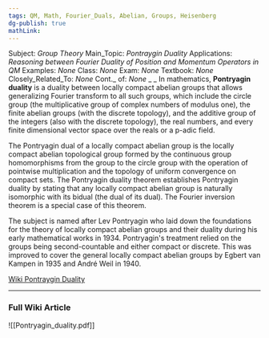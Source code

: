 ```yaml
---
tags: QM, Math, Fourier_Duals, Abelian, Groups, Heisenberg
dg-publish: true
mathLink: 
---
```

Subject: _Group Theory_
Main\_Topic: _Pontraygin Duality_
Applications: _Reasoning between Fourier Duality of Position and Momentum Operators in QM_
Examples: _None_
Class: _None_
Exam: _None_
Textbook: _None_
Closely\_Related\_To: _None_
Cont.\_ of: _None_ 
_
_
In mathematics, **Pontryagin duality** is a duality between locally compact abelian groups that allows generalizing Fourier transform to all such groups, which include the circle group (the multiplicative group of complex numbers of modulus one), the finite abelian groups (with the discrete topology), and the additive group of the integers (also with the discrete topology), the real numbers, and every finite dimensional vector space over the reals or a p-adic field.

The Pontryagin dual of a locally compact abelian group is the locally compact abelian topological group formed by the continuous group homomorphisms from the group to the circle group with the operation of pointwise multiplication and the topology of uniform convergence on compact sets. The Pontryagin duality theorem establishes Pontryagin duality by stating that any locally compact abelian group is naturally isomorphic with its bidual (the dual of its dual). The Fourier inversion theorem is a special case of this theorem.

The subject is named after Lev Pontryagin who laid down the foundations for the theory of locally compact abelian groups and their duality during his early mathematical works in 1934. Pontryagin's treatment relied on the groups being second-countable and either compact or discrete. This was improved to cover the general locally compact abelian groups by Egbert van Kampen in 1935 and André Weil in 1940.

 [Wiki Pontraygin Duality](https://en.wikipedia.org/wiki/Pontryagin%20duality)

---
### Full Wiki Article
![[Pontryagin_duality.pdf]]